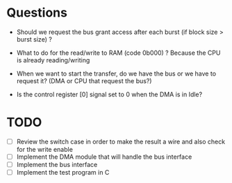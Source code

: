 # Questions

* Should we request the bus grant access after each burst (if block size > burst size) ?

* What to do for the read/write to RAM (code 0b000) ? Because the CPU is already reading/writing

* When we want to start the transfer, do we have the bus or we have to request it? (DMA or CPU that request the bus?)

* Is the control register [0] signal set to 0 when the DMA is in Idle?


# TODO
- [ ] Review the switch case in order to make the result a wire and also check for the write enable
- [ ] Implement the DMA module that will handle the bus interface
- [ ] Implement the bus interface
- [ ] Implement the test program in C